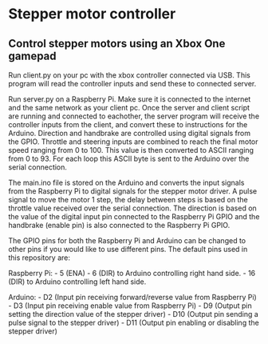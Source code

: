 # Stepper motor controller

## Control stepper motors using an Xbox One gamepad

Run client.py on your pc with the xbox controller connected via USB. This program will read the controller inputs and send these to connected server.

Run server.py on a Raspberry Pi. Make sure it is connected to the internet and the same network as your client pc. Once the server and client script are running
and connected to eachother, the server program will receive the controller inputs from the client, and convert these to instructions for the Arduino. 
Direction and handbrake are controlled using digital signals from the GPIO. Throttle and steering inputs are combined to reach the final motor speed ranging from 0 to 100.
This value is then converted to ASCII ranging from 0 to 93. For each loop this ASCII byte is sent to the Arduino over the serial connection. 

The main.ino file is stored on the Arduino and converts the input signals from the Raspberry Pi to digital signals for the stepper motor driver. A pulse signal to move the motor 1 step, the delay between steps is based on the throttle value received over the serial connection. The direction is based on the value of the digital input pin connected to the Raspberry Pi GPIO and the handbrake (enable pin) is also connected to the Raspberry Pi GPIO. 

The GPIO pins for both the Raspberry Pi and Arduino can be changed to other pins if you would like to use different pins. The default pins used in this repository are:

Raspberry Pi:
    - 5 (ENA)
    - 6 (DIR) to Arduino controlling right hand side.
    - 16 (DIR) to Arduino controlling left hand side.

Arduino:
    - D2 (Input pin receiving forward/reverse value from Raspberry Pi)
    - D3 (Input pin receiving enable value from Raspberry Pi)
    - D9 (Output pin setting the direction value of the stepper driver)
    - D10 (Output pin sending a pulse signal to the stepper driver)
    - D11 (Output pin enabling or disabling the stepper driver)